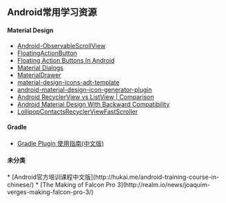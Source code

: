 ## Android常用学习资源



<h4 id=''>Material Design</h4>

* [Android-ObservableScrollView](https://github.com/ksoichiro/Android-ObservableScrollView)
* [FloatingActionButton](https://github.com/Clans/FloatingActionButton)
* [Floating Action Buttons In Android](http://www.truiton.com/2015/04/floating-action-buttons-android/)
* [Material Dialogs](https://github.com/afollestad/material-dialogs)
* [MaterialDrawer](https://github.com/mikepenz/MaterialDrawer)
* [material-design-icons-adt-template](https://github.com/intrications/material-design-icons-adt-template)
* [android-material-design-icon-generator-plugin](https://github.com/konifar/android-material-design-icon-generator-plugin)
* [Android RecyclerView vs ListView | Comparison](http://www.truiton.com/2015/03/android-recyclerview-vs-listview-comparison/)
* [Android Material Design With Backward Compatibility](http://www.truiton.com/2015/02/android-material-design-backward-compatibility/)
* [LollipopContactsRecyclerViewFastScroller](https://github.com/AndroidDeveloperLB/LollipopContactsRecyclerViewFastScroller)

<h4 id=''>Gradle</h4>

* [Gradle Plugin 使用指南(中文版)](http://avatarqing.github.io/Gradle-Plugin-User-Guide-Chinese-Verision/)


<h4 id=''>未分类</h4>
* [Android官方培训课程中文版](http://hukai.me/android-training-course-in-chinese/)
* [The Making of Falcon Pro 3](http://realm.io/news/joaquim-verges-making-falcon-pro-3/)
